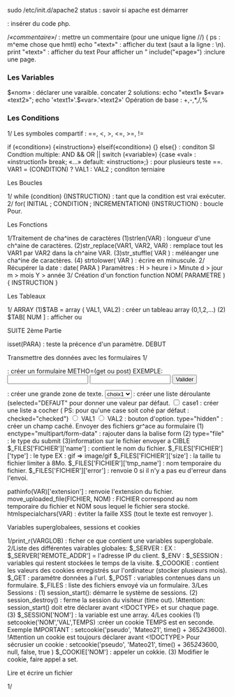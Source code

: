  sudo /etc/init.d/apache2 status : savoir si apache est démarrer			

 <?php «code» ?> : insérer du code php.
 /*«commentaire»*/ : mettre un commentaire (pour une unique ligne //) ( ps : m^eme chose que hmtl)
 echo "«text»" : afficher du text (saut a la ligne : \n).
 print "«text»" : afficher du text
Pour afficher un \"
include("«page»") :inclure une page.


### Les Variables

$«nom» : déclarer une varaible.
concater 2 solutions:
echo "«text1» $«var» «text2»";
echo '«text1»'.$«var».'«text2»'
Opération de base : +,-,*,/,%

### Les Conditions

1/ Les symboles compartif :
==, <, >, <=, >=, !=

if («condition»)
{«instruction»}
elseif(«condition»)
{}
else{} : conditon SI
Condtion multiple:
AND &&
OR ||
switch («variable»)
{case «val» :
«instruction1»
break;
«...»
default:
«instruction»;} : pour plusieurs teste ==.
VAR1 = (CONDITION) ? VAL1 : VAL2 ; conditon terniaire

Les Boucles

1/ while (condition)
{INSTRUCTION} : tant que la condition est vrai exécuter.
2/ for( INITIAL ; CONDITION ; INCREMENTATION)
{INSTRUCTION} : boucle Pour.

Les Fonctions

1/Traitement de cha^ines de caractères
(1)strlen(VAR) : longueur d'une ch^aine de caractères.
(2)str_replace(VAR1, VAR2, VAR) : remplace tout les VAR1 par VAR2 dans la ch^aine VAR.
(3)str_stuffle( VAR ) : méléanger une cha^ine de caractères.
(4) strtolower( VAR ) : écrire en minuscule.
2/ Récupérer la date :
date( PARA )
Paramètres :
H > heure
i > Minute
d > jour
m > mois
Y > année
3/ Création d'un fonction
function NOM( PARAMETRE )
{
	INSTRUCTION
}

Les Tableaux

1/ ARRAY
(1)$TAB = array ( VAL1, VAL2) : créer un tableau array (0,1,2,...)
(2) $TAB[ NUM ] : afficher ou 

SUITE 
2ème Partie

isset(PARA) : teste la précence d'un paramètre.
DEBUT

Transmettre des données avec les formulaires
1/
<form method="METHO" action="CIBLE.php" >
</form>: créer un formulaire METHO=(get ou post)
EXEMPLE:
<form action="cible.php" method="post">
	<input type="text" name="identifiant" />
	<input type="password" name="identifiant" />
	<input type="submit" value="Valider" />
</form>
<texarea name="NOM" rows="NBRELIG" cols="NBRECOL" ></textarea> : créer une grande zone de texte.
<select name="">
	<option value="choix1">choix1</option>
</select> : créer une liste déroulante (selected="DEFAUT" pour donner une valeur par défaut.
<input type="checkbox" name="NOM" id="case" />
<label for="case">case1</label>
</input> : créer une liste a cocher ( PS: pour qu'une case soit cohé par défaut : checked="checked")
<input type="radio" name="NOM" value="VAL1" id="VAL1" />
	<label for="VAL1">VAL1</label>
	<input type="radio" name="NOM" value="VAL1" id="VAL2" />
	<label for="VAL2">VAL2</label>  : bouton d'option.
type="hidden" : créer un champ caché.
Envoyer des fichiers gr^ace au formulaire
(1) enctype="multipart/form-data" : rajouter dans la balise form
(2) type="file" : le type du submit
(3)information sur le fichier envoyer a CIBLE
$_FILES['FICHIER']['name'] : contient le nom du fichier.
$_FILES['FICHIER']['type'] : le type EX : gif => image/gif
$_FILES['FICHIER']['size'] : la taille tu fichier limiter à 8Mo.
$_FILES['FICHIER']['tmp_name'] : nom temporaire du fichier.
$_FILES['FICHIER']['error'] : renvoie 0 si il n'y a pas eu d'erreur dans l'envoi.

pathinfo(VAR)['extension'] : renvoie l'extension du fichier.
move_uploaded_file(FICHIER, NOM) : FICHIER correspond au nom temporaire du fichier et NOM sous lequel le fichier sera stocké.
htmlspecialchars(VAR) : évtiter la faille XSS (tout le texte est renvoyer ).

Variables superglobalees, sessions et cookies

1/print_r(VARGLOB) : ficher ce que contient une variables superglobale.
2/Liste des différentes vairables globales:
$_SERVER : EX : $_SERVER['REMOTE_ADDR'] = l'adresse IP du client.
$_ENV : 
$_SESSION : variables qui restent stockées le temps de la visite.
$_COOOKIE : contient les valeurs des cookies enregistrés sur l'ordinateur (stocker plusieurs mois).
$_GET : paramétre données a l'url.
$_POST : variables contenues dans un formulaire.
$_FILES : liste des fichiers envoyé via un formulaire.
3/Les Sessions :
(1) session_start(): démarre le système de sessions.
(2) session_destroy() : ferme la session du visiteur (time out).
!Attention: session_start() doit etre déclarer avant  <!DOCTYPE> et sur chaque page.
(3) $_SESSION['NOM'] : la variable est une array.
4/Les cookies
(1) setcookie('NOM','VAL',TEMPS) :créer un cookie TEMPS est en seconde. Exemple IMPORTANT : setcookie('pseudo', 'Mateo21', time() + 365*24*3600).
!Attention un cookie est toujours déclarer avant <!DOCTYPE>
Pour sécrusier un cookie : setcookie('pseudo', 'Mateo21', time() + 365*24*3600, null, false, true )
$_COOKIE['NOM'] : appeler un cokkie.
(3) Modifier le cookie, faire appel a set.

Lire et écrire un fichier

1/
